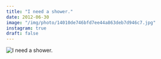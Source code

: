 ```yaml
---
title: "I need a shower."
date: 2012-06-30
image: "/img/photo/14010de746bfd7ee44a863deb7d946c7.jpg"
instagram: true
draft: false
---
```


![I need a shower.](/img/photo/14010de746bfd7ee44a863deb7d946c7.jpg)
